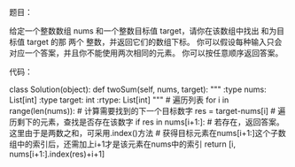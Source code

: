 题目：

给定一个整数数组 nums 和一个整数目标值 target，请你在该数组中找出 和为目标值 target  的那 两个 整数，并返回它们的数组下标。
你可以假设每种输入只会对应一个答案，并且你不能使用两次相同的元素。
你可以按任意顺序返回答案。


代码：

class Solution(object):
    def twoSum(self, nums, target):
        """
        :type nums: List[int]
        :type target: int
        :rtype: List[int]
        """
        # 遍历列表
        for i in range(len(nums)):
            # 计算需要找到的下一个目标数字
            res = target-nums[i]
                # 遍历剩下的元素，查找是否存在该数字
            if res in nums[i+1:]:
                # 若存在，返回答案。这里由于是两数之和，可采用.index()方法
                # 获得目标元素在nums[i+1:]这个子数组中的索引后，还需加上i+1才是该元素在nums中的索引
                return [i, nums[i+1:].index(res)+i+1]
